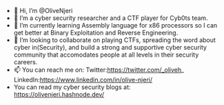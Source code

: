 - 👋 Hi, I’m @OliveNjeri
- 👀 I’m a cyber security researcher and a CTF player for Cyb0ts team.
- 🌱 I’m currently learning Assembly language for x86 processors so I can get better at Binary Exploitation and Reverse Engineering.
- 💞️ I’m looking to collaborate on playing CTFs, spreading the word about cyber in(Security), and build a strong and supportive cyber security community that accomodates people at all levels in their security careers.
- 📫 You can reach me on:
     Twitter:https://twitter.com/_oliveh_
     LinkedIn:https://www.linkedin.com/in/olive-njeri/
- You can read my cyber security blogs at:
     https://olivenjeri.hashnode.dev/
     


<!---
OliveNjeri/OliveNjeri is a ✨ special ✨ repository because its `README.md` (this file) appears on your GitHub profile.
You can click the Preview link to take a look at your changes.
--->
